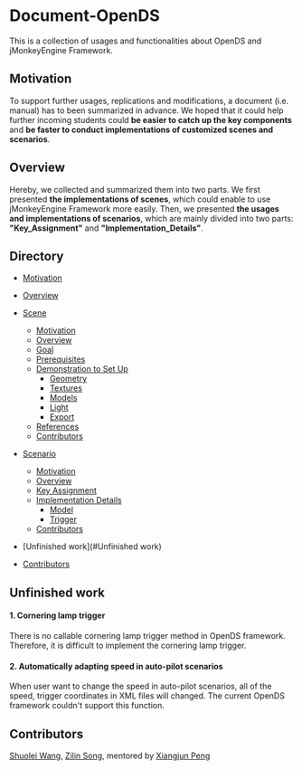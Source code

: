 # Document-OpenDS
This is a collection of usages and functionalities about OpenDS and jMonkeyEngine Framework.
<br>

## Motivation

To support further usages, replications and modifications, a document (i.e. manual) has to been summarized in advance. We hoped that it could help further incoming students could <b>be easier to catch up the key components</b> and <b>be faster to conduct implementations of customized scenes and scenarios</b>.

## Overview

Hereby, we collected and summarized them into two parts. We first presented <b>the implementations of scenes</b>, which could enable to use jMonkeyEngine Framework more easily. Then, we presented <b>the usages and implementations of scenarios</b>, which are mainly divided into two parts: <b>"Key_Assignment"</b> and <b>"Implementation_Details"</b>.


## Directory

<!--ts-->
* [Motivation](#Motivation)
* [Overview](#Overview)
* [Scene](https://github.com/unnc-idl-ucc/Document-OpenDS/tree/master/Scene)
    * [Motivation](https://github.com/unnc-idl-ucc/Document-OpenDS/tree/master/Scene)
    * [Overview](https://github.com/unnc-idl-ucc/Document-OpenDS/tree/master/Scene)
    * [Goal](https://github.com/unnc-idl-ucc/Document-OpenDS/tree/master/Scene/Aim%26Choice)
    * [Prerequisites](https://github.com/unnc-idl-ucc/Document-OpenDS/tree/master/Scene/Instruction)
    * [Demonstration to Set Up](https://github.com/unnc-idl-ucc/Document-OpenDS/tree/master/Scene/Code_Details)
       * [Geometry](https://github.com/unnc-idl-ucc/Document-OpenDS/tree/master/Scene/Code_Details)
       * [Textures](https://github.com/unnc-idl-ucc/Document-OpenDS/tree/master/Scene/Code_Details)
       * [Models](https://github.com/unnc-idl-ucc/Document-OpenDS/tree/master/Scene/Code_Details)
       * [Light](https://github.com/unnc-idl-ucc/Document-OpenDS/tree/master/Scene/Code_Details)
       * [Export](https://github.com/unnc-idl-ucc/Document-OpenDS/tree/master/Scene/Code_Details)
    * [References](https://github.com/unnc-idl-ucc/Document-OpenDS/tree/master/Scene)
    * [Contributors](https://github.com/unnc-idl-ucc/Document-OpenDS/tree/master/Scene)
* [Scenario](https://github.com/unnc-idl-ucc/Document-OpenDS/tree/master/Scenario)
   * [Motivation](https://github.com/unnc-idl-ucc/Document-OpenDS/tree/master/Scenario)
   * [Overview](https://github.com/unnc-idl-ucc/Document-OpenDS/tree/master/Scenario)
   * [Key Assignment](https://github.com/unnc-idl-ucc/Document-OpenDS/tree/master/Scenario/Key_Assignment)
   * [Implementation Details](https://github.com/unnc-idl-ucc//Document-OpenDS/tree/master/Scenario/Implementation_Details)
      * [Model](https://github.com/unnc-idl-ucc//Document-OpenDS/tree/master/Scenario/Implementation_Details/Model)
      * [Trigger](https://github.com/unnc-idl-ucc//Document-OpenDS/tree/master/Scenario/Implementation_Details/Trigger)
   * [Contributors](https://github.com/unnc-idl-ucc/Document-OpenDS/tree/master/Scenario)

* [Unfinished work](#Unfinished work)
* [Contributors](#Contributors)


## Unfinished work

#### 1. Cornering lamp trigger

There is no callable cornering lamp trigger method in OpenDS framework. Therefore, it is difficult to implement the cornering lamp trigger.


    
#### 2. Automatically adapting speed in auto-pilot scenarios
When user want to change the speed in auto-pilot scenarios, all of the speed, trigger coordinates in XML files will changed. The current OpenDS framework couldn't support this function.



## Contributors

[Shuolei Wang](https://github.com/ShuoleiWang), [Zilin Song](https://github.com/ShuoleiWang), mentored by [Xiangjun Peng](https://github.com/Shiangjun)

<br>


